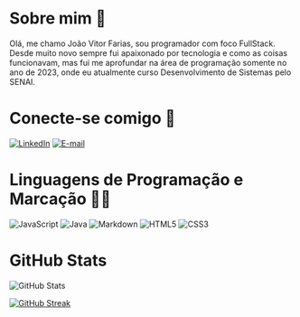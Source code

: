 # Sobre mim 🧑
Olá, me chamo João Vitor Farias, sou programador com foco FullStack. Desde muito novo sempre fui apaixonado por tecnologia e como as coisas funcionavam, mas fui me aprofundar na área de programação somente no ano de 2023, onde eu atualmente curso Desenvolvimento de Sistemas pelo SENAI.  

# Conecte-se comigo 💬
[![LinkedIn](https://img.shields.io/badge/LinkedIn-black?style=for-the-badge&logo=linkedin&logoColor=white)](https://www.linkedin.com/in/snyted/) [![E-mail](https://img.shields.io/badge/-Email-000?style=for-the-badge&logo=microsoft-outlook&logoColor=007BFF)](mailto:joaofarias_16@hotmail.com)

# Linguagens de Programação e Marcação 👩‍💻
![JavaScript](https://img.shields.io/badge/JavaScript-F7DF1E?style=for-the-badge&logo=javascript&logoColor=black) 
![Java](https://img.shields.io/badge/Java-black?style=for-the-badge&logo=java)
![Markdown](https://img.shields.io/badge/Markdown-000?style=for-the-badge&logo=markdown)
![HTML5](https://img.shields.io/badge/HTML5-E34F26?style=for-the-badge&logo=html5&logoColor=white)
![CSS3](https://img.shields.io/badge/CSS3-1572B6?style=for-the-badge&logo=css3&logoColor=white)

# GitHub Stats 
![GitHub Stats](https://github-readme-stats.vercel.app/api?username=snyted&theme=bear&bg_color=000&border_color=800080&show_icons=true&icon_color=800080&title_color=E94D5F&text_color=8e558c&hide_title=true&hide=stars&l)

[![GitHub Streak](https://streak-stats.demolab.com/?user=snyted&theme=bear&background=000&border=800080&dates=FFF)](https://git.io/streak-stats)    